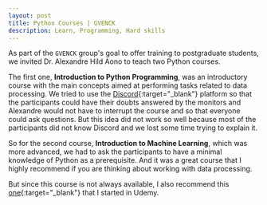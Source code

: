 ```yaml
---
layout: post
title: Python Courses | GVENCK
description: Learn, Programming, Hard skills
---
```


As part of the `GVENCK` group's goal to offer training to postgraduate students, we invited Dr. Alexandre Hild Aono to teach two Python courses. 

The first one, **Introduction to Python Programming**, was an introductory course with the main concepts aimed at performing tasks related to data processing. We tried to use the [Discord](https://discord.com/){:target="_blank"} platform so that the participants could have their doubts answered by the monitors and Alexandre would not have to interrupt the course and so that everyone could ask questions. But this idea did not work so well because most of the participants did not know Discord and we lost some time trying to explain it. 

So for the second course, **Introduction to Machine Learning**, which was more advanced, we had to ask the participants to have a minimal knowledge of Python as a prerequisite. And it was a great course that I highly recommend if you are thinking about working with data processing.

But since this course is not always available, I also recommend this [one](https://www.udemy.com/share/101z5c3@BXyzA2C1t_e7oNsXF7ermEE_cxNr7GsQmFG1bWhbozBrl3RG-RJqSK1I1BiYxhZN/){:target="_blank"} that I started in Udemy.

